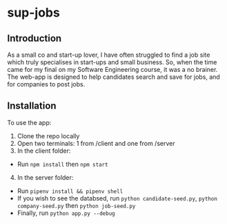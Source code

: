 # sup-jobs

## Introduction

As a small co and start-up lover, I have often struggled to find a job site which truly specialises in start-ups and small business. So, when the time came for my final on my Software Engineering course, it was a no brainer. The web-app is designed to help candidates search and save for jobs, and for companies to post jobs.

## Installation

To use the app:

1. Clone the repo locally
2. Open two terminals: 1 from /client and one from /server
3. In the client folder: 
- Run `npm install` then `npm start`
4. In the server folder:
- Run `pipenv install && pipenv shell`
- If you wish to see the databsed, run `python candidate-seed.py`, `python company-seed.py` then `python job-seed.py`
- Finally, run `python app.py --debug` 

